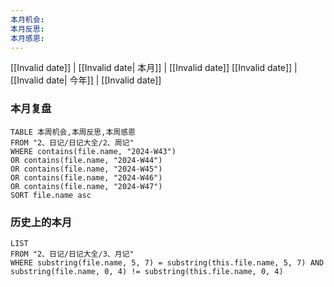 ```yaml
---
本月机会: 
本月反思: 
本月感恩:
---
```



[[Invalid date]] | [[Invalid date| 本月]] | [[Invalid date]]
[[Invalid date]] | [[Invalid date| 今年]]  | [[Invalid date]]


### 本月复盘
```dataview
TABLE 本周机会,本周反思,本周感恩
FROM "2、日记/日记大全/2、周记"
WHERE contains(file.name, "2024-W43") 
OR contains(file.name, "2024-W44") 
OR contains(file.name, "2024-W45") 
OR contains(file.name, "2024-W46")
OR contains(file.name, "2024-W47") 
SORT file.name asc
```


### 历史上的本月
```dataview
LIST
FROM "2、日记/日记大全/3、月记"
WHERE substring(file.name, 5, 7) = substring(this.file.name, 5, 7) AND substring(file.name, 0, 4) != substring(this.file.name, 0, 4)

```